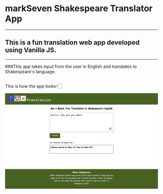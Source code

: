 # markSeven Shakespeare Translator App
---

## This is a fun translation web app developed using Vanilla JS.

---

###This app takes input from the user in English and translates to Shakespeare's language.

<br>
This is how the app looks👇🏻

![Shakespeare Translator App image](./images/markSeven%20shakespeare%20translator%20app%20image.PNG)